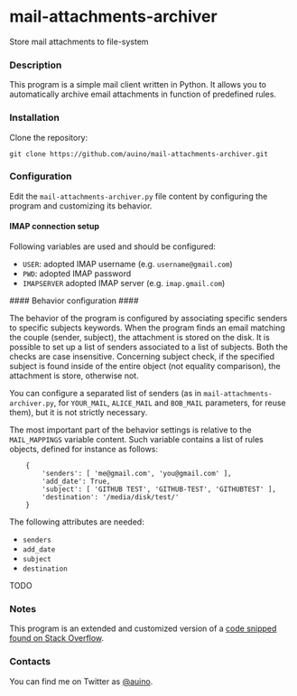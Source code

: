 # mail-attachments-archiver
Store mail attachments to file-system

### Description ###

This program is a simple mail client written in Python.
It allows you to automatically archive email attachments in function of predefined rules.

### Installation ###

Clone the repository:

```
git clone https://github.com/auino/mail-attachments-archiver.git
```

### Configuration ###

Edit the `mail-attachments-archiver.py` file content by configuring the program and customizing its behavior.

#### IMAP connection setup ####

Following variables are used and should be configured:
 * `USER`: adopted IMAP username (e.g. `username@gmail.com`)
 * `PWD`: adopted IMAP password
 * `IMAPSERVER` adopted IMAP server (e.g. `imap.gmail.com`)

#### Behavior configuration ####

The behavior of the program is configured by associating specific senders to specific subjects keywords.
When the program finds an email matching the couple (sender, subject), the attachment is stored on the disk.
It is possible to set up a list of senders associated to a list of subjects.
Both the checks are case insensitive.
Concerning subject check, if the specified subject is found inside of the entire object (not equality comparison), the attachment is store, otherwise not.

You can configure a separated list of senders (as in `mail-attachments-archiver.py`, for `YOUR_MAIL`, `ALICE_MAIL` and `BOB_MAIL` parameters, for reuse them), but it is not strictly necessary.

The most important part of the behavior settings is relative to the `MAIL_MAPPINGS` variable content.
Such variable contains a list of rules objects, defined for instance as follows:

```
	{
		'senders': [ 'me@gmail.com', 'you@gmail.com' ],
		'add_date': True,
		'subject': [ 'GITHUB TEST', 'GITHUB-TEST', 'GITHUBTEST' ],
		'destination': '/media/disk/test/'
	}
```

The following attributes are needed:
 * `senders`
 * `add_date`
 * `subject`
 * `destination`

TODO

### Notes ###

This program is an extended and customized version of a [code snipped found on Stack Overflow](http://stackoverflow.com/questions/10182499/how-do-i-download-only-unread-attachments-from-a-specific-gmail-label).

### Contacts ###

You can find me on Twitter as [@auino](https://twitter.com/auino).
